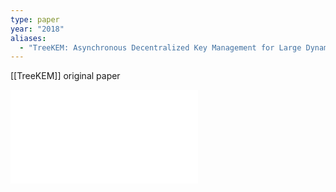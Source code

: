 ```yaml
---
type: paper
year: "2018"
aliases:
  - "TreeKEM: Asynchronous Decentralized Key Management for Large Dynamic Groups"
---
```

[[TreeKEM]] original paper

![](../../../../meri-public/garden/0164e5820cc454513db0417244a30b60.pdf)